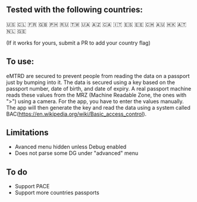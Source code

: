 
## Tested with the following countries:
🇺🇸
🇨🇱
🇫🇷
🇬🇧
🇵🇭
🇷🇺
🇹🇼
🇺🇦
🇦🇿
🇨🇦
🇮🇹
🇪🇸
🇪🇪
🇨🇭
🇦🇺
🇭🇰
🇦🇹
🇳🇱
🇬🇪

(If it works for yours, submit a PR to add your country flag)

## To use:

eMTRD are secured to prevent people from reading the data on a passport just by bumping into it.  The data is secured using a key based on the passport number, date of birth, and date of expiry.  A real passport machine reads these values from the MRZ (Machine Readable Zone, the ones with ">") using a camera. For the app, you have to enter the values manually.  The app will then generate the key and read the data using a system called BAC(https://en.wikipedia.org/wiki/Basic_access_control).

## Limitations
 - Avanced menu hidden unless Debug enabled
 - Does not parse some DG under "advanced" menu

## To do
 - Support PACE
 - Support more countries passports

